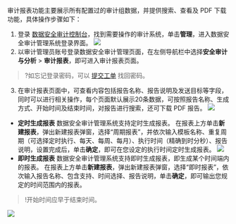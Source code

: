 审计报表功能主要展示所有配置过的审计组数据，并提供搜索、查看及 PDF 下载功能，具体操作步骤如下：
1. 登录 [数据安全审计控制台](https://console.cloud.tencent.com/cds/audit)，找到需要操作的审计系统，单击**管理**，进入数据安全审计管理系统登录界面。
![](https://main.qcloudimg.com/raw/cbbd58edae20cd5b562c9840dbf744e6.png)
2. 以审计管理员账号登录数据安全审计管理页面，在左侧导航栏中选择**安全审计与分析** > **审计报表**，即可进入审计报表页面。
>?如忘记登录密码，可以 [提交工单](https://console.cloud.tencent.com/workorder/category?level1_id=517&level2_id=727&source=0&data_title=%E5%85%B6%E4%BB%96%E8%85%BE%E8%AE%AF%E4%BA%91%E4%BA%A7%E5%93%81&level3_id=729&radio_title=%E6%95%85%E9%9A%9C%E6%8E%92%E6%9F%A5&queue=15&scene_code=17784&step=2) 找回密码。
3. 在审计报表页面中，可查看内容包括报告名称、报告说明及发送目标等字段，同时可以进行相关操作，每个页面默认展示20条数据，可按照报告名称、生成方式、开始时间及结束时间，对报告进行搜索，还可下载 PDF 报告。
![](https://main.qcloudimg.com/raw/e009da6a1459d9f46b4bbde525fcd790.png)
 - **定时生成报表**
数据安全审计管理系统支持定时生成报表。
在报表上方单击**新建报表**，弹出新建报表弹窗，选择“周期报表”，并依次输入模板名称、重复周期（可选择定时执行、每天、每周、每月）、执行时间（精确到时分秒）、报告说明，设置完成后，单击**确定**，即可在您设定的执行时间定时生成报表。
![](https://main.qcloudimg.com/raw/3325ddc62520b9659a4d2640136705aa.png)
 - **即时生成报表**
数据安全审计管理系统支持即时生成报表，即生成某个时间端内的报表。
在报表上方单击**新建报表**，弹出新建报表弹窗，选择“即时报表”，依次输入报告名称、包含支持、时间选择、报告说明，单击**确定**，即可输出您规定的时间范围内的报表。
>!开始时间应早于结束时间。
>
![](https://main.qcloudimg.com/raw/f15768e0d01b1e3f9da3960100586a70.png)

